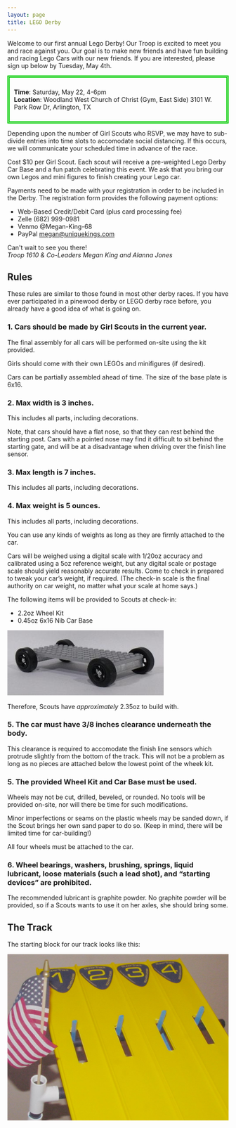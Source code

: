 ```yaml
---
layout: page
title: LEGO Derby
---
```


Welcome to our first annual Lego Derby! Our Troop is excited to meet you and race against you. 
Our goal is to make new friends and have fun building and racing Lego Cars with our new friends. 
If you are interested, please sign up below by Tuesday, May 4th. 

<div style="border-color:#00cc00; border-style:double; border-width:thick; padding: 10px" markdown="1">

**Time**: Saturday, May 22, 4-6pm  
**Location**: Woodland West Church of Christ (Gym, East Side)
3101 W. Park Row Dr, Arlington, TX

</div>

Depending upon the number of Girl Scouts who RSVP, we may have to sub-divide entries into 
time slots to accomodate social distancing.  If this occurs, we will communicate your 
scheduled time in advance of the race.

Cost $10 per Girl Scout. Each scout will receive a pre-weighted Lego Derby Car Base and a fun 
patch celebrating this event. We ask that you bring our own Legos and mini figures to finish 
creating your Lego car. 

Payments need to be made with your registration in order to be included in the Derby.  The 
registration form provides the following payment options:
- Web-Based Credit/Debit Card (plus card processing fee)
- Zelle (682) 999-0981
- Venmo @Megan-King-68
- PayPal megan@uniquekings.com

Can't wait to see you there!  
_Troop 1610 & Co-Leaders Megan King and Alanna Jones_

## Rules

These rules are similar to those found in most other derby races.  If you have ever 
participated in a pinewood derby or LEGO derby race before, you already have a good 
idea of what is goiing on.

### 1. Cars should be made by Girl Scouts in the current year.
The final assembly for all cars will be performed on-site using the kit provided.

Girls should come with their own LEGOs and minifigures (if desired).

Cars can be partially assembled ahead of time.  The size of the base plate is 6x16.

### 2. Max width is 3 inches.
This includes all parts, including decorations.

Note, that cars should have a flat nose, so that they can rest behind the starting post. 
Cars with a pointed nose may find it difficult to sit behind the starting gate, and will 
be at a disadvantage when driving over the finish line sensor.

### 3. Max length is 7 inches.
This includes all parts, including decorations.

### 4. Max weight is 5 ounces.
This includes all parts, including decorations.

You can use any kinds of weights as long as they are firmly attached to the car.

Cars will be weighed using a digital scale with 1/20oz accuracy and calibrated using
a 5oz reference weight, but any digital scale or postage scale should yield 
reasonably accurate results. Come to check in prepared to tweak your car’s weight, 
if required. (The check-in scale is the final authority on car weight, no matter 
what your scale at home says.)

The following items will be provided to Scouts at check-in:
- 2.2oz Wheel Kit
- 0.45oz 6x16 Nib Car Base

![LEGO Kit](/public/content/images/lego-kit.jpg)

Therefore, Scouts have _approximately_ 2.35oz to build with.

### 5. The car must have 3/8 inches clearance underneath the body.
This clearance is required to accomodate the finish line sensors which protrude
slightly from the bottom of the track.  This will not be a problem as long as 
no pieces are attached below the lowest point of the wheek kit.

### 5. The provided Wheel Kit and Car Base must be used.
Wheels may not be cut, drilled, beveled, or rounded.  No tools will be provided
on-site, nor will there be time for such modifications.

Minor imperfections or seams on the plastic wheels may be sanded down, if the 
Scout brings her own sand paper to do so.  (Keep in mind, there will be limited
time for car-building!)

All four wheels must be attached to the car.

### 6. Wheel bearings, washers, brushing, springs, liquid lubricant, loose materials (such a lead shot), and “starting devices” are prohibited.
The recommended lubricant is graphite powder.  No graphite powder will be provided,
so if a Scouts wants to use it on her axles, she should bring some.

## The Track
The starting block for our track looks like this:

![SuperTrack Start](/public/content/images/supertrack-start.jfif)
